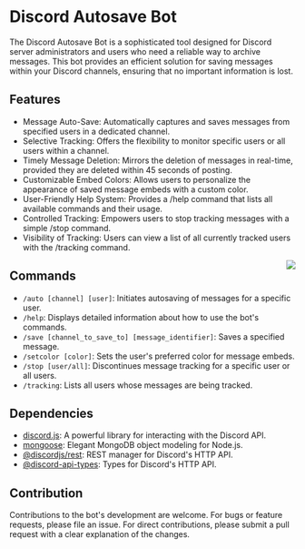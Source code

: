 # Discord Autosave Bot

The Discord Autosave Bot is a sophisticated tool designed for Discord server administrators and users who need a reliable way to archive messages. This bot provides an efficient solution for saving messages within your Discord channels, ensuring that no important information is lost.

## Features
- Message Auto-Save: Automatically captures and saves messages from specified users in a dedicated channel.
- Selective Tracking: Offers the flexibility to monitor specific users or all users within a channel.
- Timely Message Deletion: Mirrors the deletion of messages in real-time, provided they are deleted within 45 seconds of posting.
- Customizable Embed Colors: Allows users to personalize the appearance of saved message embeds with a custom color.
- User-Friendly Help System: Provides a /help command that lists all available commands and their usage.
- Controlled Tracking: Empowers users to stop tracking messages with a simple /stop command.
- Visibility of Tracking: Users can view a list of all currently tracked users with the /tracking command.

<img style="float: right;" src="https://media.discordapp.net/attachments/1171633129270812674/1172045751153606676/YumYum_brain_3ac4f244-5176-487e-83c6-de5536ea4e7d.png?ex=655ee3aa&is=654c6eaa&hm=36f4833b59a868bbab0c8228332081a2bd89863c85e0adea748743e78aacfb78&=&width=935&height=935" />

## Commands
- `/auto [channel] [user]`: Initiates autosaving of messages for a specific user.
- `/help`: Displays detailed information about how to use the bot's commands.
- `/save [channel_to_save_to] [message_identifier]`: Saves a specified message.
- `/setcolor [color]`: Sets the user's preferred color for message embeds.
- `/stop [user/all]`: Discontinues message tracking for a specific user or all users.
- `/tracking`: Lists all users whose messages are being tracked.

## Dependencies
- [discord.js](https://discord.js.org/): A powerful library for interacting with the Discord API.
- [mongoose](https://mongoosejs.com/): Elegant MongoDB object modeling for Node.js.
- [@discordjs/rest](https://www.npmjs.com/package/@discordjs/rest): REST manager for Discord's HTTP API.
- [@discord-api-types](https://www.npmjs.com/package/discord-api-types): Types for Discord's HTTP API.

## Contribution
Contributions to the bot's development are welcome. For bugs or feature requests, please file an issue. For direct contributions, please submit a pull request with a clear explanation of the changes.